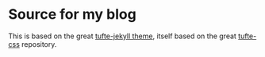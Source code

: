 # Source for my blog

This is based on the great [tufte-jekyll theme](https://github.com/clayh53/tufte-jekyll), itself based on the great [tufte-css](https://github.com/edwardtufte/tufte-css) repository.
